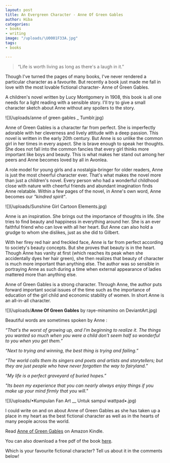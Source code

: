 ```yaml
---
layout: post
title: An Evergreen Character - Anne Of Green Gables
author: Hiba
categories:
- books
- writing
image: "/uploads/\U0001F33A.jpg"
tags:
- books

---
```

> “Life is worth living as long as there's a laugh in it.”

Though  I've turned the pages of many books, I've never rendered a particular character as a favourite. But recently a book just made me fall in love with the most lovable fictional character- Anne of Green Gables.

A children's novel written by Lucy Montgomery in 1908, this book is all one needs for a light reading with a sensible story. I'll try to give a small character sketch about Anne without any spoilers to the story.

![](/uploads/anne of green  gables _ Tumblr.jpg)

Anne of Green Gables is a character far from perfect. She is imperfectly adorable with her cleverness and lively attitude with a deep passion. This novel is written in the early 20th century. But Anne is so unlike the common girl in her times in every aspect. She is brave enough to speak her thoughts. She does not fall into the common fancies that every girl thinks more important like boys and beauty. This is what makes her stand out among her peers and Anne becomes loved by all in Avonlea.

A role model for young girls and a nostalgia-bringer for older readers, Anne is just the most cheerful character ever. That's what makes the novel more than just a children's novel. Every person who had a wonderful childhood close with nature with cheerful friends and abundant imagination finds Anne relatable. Within a few pages of the novel, in Anne's own word, Anne becomes our _"kindred spirit"_.

![](/uploads/Sunshine Girl Cartoon Elements.jpg)

Anne is an inspiration. She brings out the importance of thoughts in life. She tries to find beauty and happiness in everything around her. She is an ever faithful friend who can love with all her heart. But Anne can also hold a grudge to whom she dislikes, just as she did to Gilbert.

With her firey red hair and freckled face, Anne is far from perfect according to society's beauty concepts. But she proves that beauty is in the heart. Though Anne has vanity at first (which reaches its peak when she accidentally dyes her hair green), she then realizes that beauty of character is much more important than anything else. The author was so sensible in portraying Anne as such during a time when external appearance of ladies mattered more than anything else.

Anne of Green Gables is a strong character. Through Anne, the author puts forward important social issues of the time such as the importance of education of the girl child and economic stability of women. In  short Anne is an all-in-all character.

![](/uploads/__Anne Of Green Gables__ by raye-minamino on DeviantArt.jpg)

Beautiful words are sometimes spoken by Anne :

_“That's the worst of growing up, and I'm beginning to realize it. The things you wanted so much when you were a child don't seem half so wonderful to you when you get them.”_

_“Next to trying and winning, the best thing is trying and failing.”_

_“The world calls them its singers and poets and artists and storytellers; but they are just people who have never forgotten the way to fairyland.”_

_“My life is a perfect graveyard of buried hopes.”_

_"Its been my experience that you can nearly always enjoy things if you make up your mind firmly that you will."_

![](/uploads/•Kumpulan Fan Art __ Untuk sampul wattpad•.jpg)

I could write on and on about Anne of Green Gables as she has taken up a place in my heart as the best fictional character as well as in the hearts of many people across the world.

Read [Anne of Green Gables](https://www.amazon.com/Anne-Green-Gables-AmazonClassics-Montgomery-ebook/dp/B073QRGDCW) on Amazon Kindle.

You can also download a free pdf of the book [here](https://www.planetebook.com/anne-of-green-gables/).

Which is your favourite fictional character? Tell us about it in the comments below!